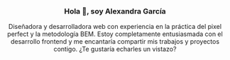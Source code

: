<h3 align="center">Hola 👋, soy Alexandra García</h3>
<P align="center">Diseñadora y desarrolladora web con experiencia en la práctica del pixel perfect y la metodología BEM. Estoy completamente entusiasmada con el desarrollo frontend y me encantaría compartir mis trabajos y proyectos contigo. ¿Te gustaría echarles un vistazo?</P>
